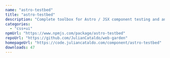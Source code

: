 ```yaml
---
name: "astro-testbed"
title: "astro-testbed"
description: "Complete toolbox for Astro / JSX component testing and analysis.\nFor design systems, storybooks, local dev. isolation, documentation…\n"
categories:
  - "css+ui"
npmUrl: "https://www.npmjs.com/package/astro-testbed"
repoUrl: "https://github.com/JulianCataldo/web-garden"
homepageUrl: "https://code.juliancataldo.com/component/astro-testbed"
downloads: 47
---
```

